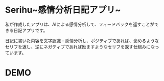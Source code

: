 # Serihu~感情分析日記アプリ~
 
私が作成したアプリは、AIによる感情分析して、フィードバックを返すことができる日記アプリです。
 
日記に書いた内容を文字認識・感情分析し、ポジティブであれば、褒めるようなセリフを返し、逆にネガティブであれば励ますようなセリフを返す仕組みになっています。
 
# DEMO
